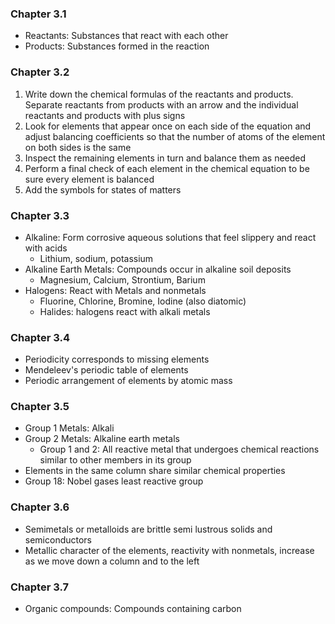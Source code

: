 ### Chapter 3.1
- Reactants: Substances that react with each other
- Products: Substances formed in the reaction
### Chapter 3.2
1. Write down the chemical formulas of the reactants and products. Separate reactants from products with an arrow and the individual reactants and products with plus signs
2. Look for elements that appear once on each side of the equation and adjust balancing coefficients so that the number of atoms of the element on both sides is the same
3. Inspect the remaining elements in turn and balance them as needed
4. Perform a final check of each element in the chemical equation to be sure every element is balanced
5. Add the symbols for states of matters
### Chapter 3.3
- Alkaline: Form corrosive aqueous solutions that feel slippery and react with acids
	- Lithium, sodium, potassium
- Alkaline Earth Metals: Compounds occur in alkaline soil deposits
	- Magnesium, Calcium, Strontium, Barium
- Halogens: React with Metals and nonmetals
	- Fluorine, Chlorine, Bromine, Iodine (also diatomic)
	- Halides: halogens react with alkali metals
### Chapter 3.4
- Periodicity corresponds to missing elements
- Mendeleev's periodic table of elements
- Periodic arrangement of elements by atomic mass
### Chapter 3.5
- Group 1 Metals: Alkali
- Group 2 Metals: Alkaline earth metals
	- Group 1 and 2: All reactive metal that undergoes chemical reactions similar to other members in its group
- Elements in the same column share similar chemical properties
- Group 18: Nobel gases least reactive group
### Chapter 3.6
- Semimetals or metalloids are brittle semi lustrous solids and semiconductors
- Metallic character of the elements, reactivity with nonmetals, increase as we move down a column and to the left
### Chapter 3.7
- Organic compounds: Compounds containing carbon